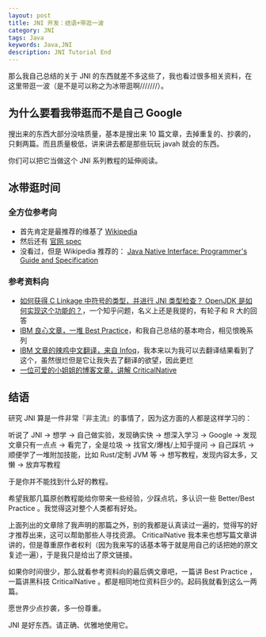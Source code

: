 ```yaml
---
layout: post
title: JNI 开发：结语+带逛一波
category: JNI
tags: Java
keywords: Java,JNI
description: JNI Tutorial End
---
```


那么我自己总结的关于 JNI 的东西就差不多这些了，我也看过很多相关资料，在这里带逛一波（是不是可以称之为冰带逛啊///////）。

## 为什么要看我带逛而不是自己 Google

搜出来的东西大部分没啥质量，基本是搜出来 10 篇文章，去掉重复的、抄袭的，只剩两篇。而且质量极低，讲来讲去都是那些玩玩 javah 就会的东西。

你们可以把它当做这个 JNI 系列教程的延伸阅读。

## 冰带逛时间

### 全方位参考向

+ 首先肯定是最推荐的维基了 [Wikipedia](https://en.wikipedia.org/wiki/Java_Native_Interface)
+ 然后还有 [官网 spec](https://docs.oracle.com/javase/8/docs/technotes/guides/jni/)
+ 没看过，但是 Wikipedia 推荐的： [Java Native Interface: Programmer's Guide and Specification](https://web.archive.org/web/20120728074805/http://java.sun.com/docs/books/jni/)

### 参考资料向

+ [如何获得 C Linkage 中符号的类型，并进行 JNI 类型检查？ OpenJDK 是如何实现这个功能的？](https://www.zhihu.com/question/52655861)，一个知乎问题，名义上还是我提的，有轮子和 R 大的回答
+ [IBM 良心文章，一堆 Best Practice](https://www.ibm.com/developerworks/java/library/j-jni/index.html)，和我自己总结的基本吻合，相见恨晚系列
+ [IBM 文章的辣鸡中文翻译，来自 Infoq](http://www.ibm.com/developerworks/cn/java/j-jni/)，我本来以为我可以去翻译结果看到了这个，虽然很烂但是它让我失去了翻译的欲望，因此更烂
+ [一位可爱的小姐姐的博客文章，讲解 CriticalNative](http://blog.hakugyokurou.net/?p=1758)

## 结语

研究 JNI 算是一件非常『非主流』的事情了，因为这方面的人都是这样学习的：

听说了 JNI -> 想学 -> 自己做实验，发现确实快 -> 想深入学习 -> Google -> 发现文章只有一点点 -> 看完了，全是垃圾 -> 找官文/爆栈/上知乎提问 -> 自己踩坑 -> 顺便学了一堆附加技能，比如 Rust/定制 JVM 等 -> 想写教程，发现内容太多，又懒 -> 放弃写教程

于是你并不能找到什么好的教程。

希望我那几篇原创教程能给你带来一些经验，少踩点坑，多认识一些 Better/Best Practice 。我觉得这对整个人类都有好处。

上面列出的文章除了我声明的那篇之外，别的我都是认真读过一遍的，觉得写的好才推荐出来，这可以帮助那些人寻找资源。 CriticalNative 我本来也想写篇文章讲讲的，但是尊重原作者权利（因为我来写的话基本等于就是用自己的话把她的原文复述一遍），于是我只是给出了原文链接。

如果你时间很少，那么就看参考资料向的最后俩文章吧，一篇讲 Best Practice ，一篇讲黑科技 CriticalNative 。都是相同地位资料巨少的。起码我就看到这么一两篇。

愿世界少点抄袭，多一份尊重。

JNI 是好东西。请正确、优雅地使用它。

